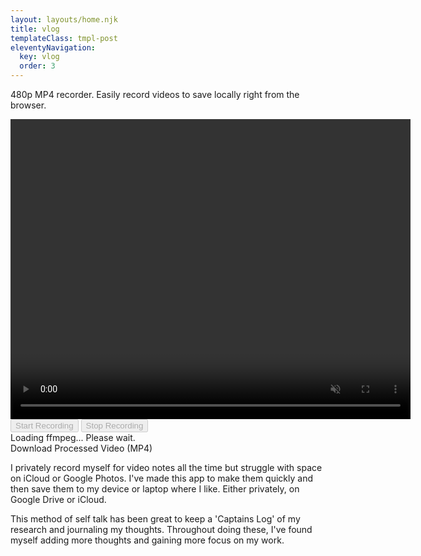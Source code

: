 ```yaml
---
layout: layouts/home.njk
title: vlog
templateClass: tmpl-post
eleventyNavigation:
  key: vlog
  order: 3
---
```


480p MP4 recorder. Easily record videos to save locally right from the browser.

<div id="vlog">
    <video id="preview" width="640" height="480" autoplay muted></video>
    <div>
        <button id="startButton" disabled>Start Recording</button>
        <button id="stopButton" disabled>Stop Recording</button>
    </div>
    <div id="status">Loading ffmpeg... Please wait.</div>
    <a id="downloadLink" download="output.mp4">Download Processed Video (MP4)</a>
</div>

<script src="https://unpkg.com/@ffmpeg/ffmpeg@0.11.0/dist/ffmpeg.min.js"></script>

I privately record myself for video notes all the time but struggle with space on iCloud or Google Photos. I've made this app to make them quickly and then save them to my device or laptop where I like. Either privately, on Google Drive or iCloud.

This method of self talk has been great to keep a 'Captains Log' of my research and journaling my thoughts. Throughout doing these, I've found myself adding more thoughts and gaining more focus on my work.
